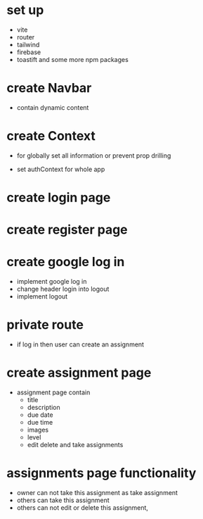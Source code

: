 # set up

- vite
- router
- tailwind
- firebase
- toastift and some more npm packages

# create Navbar

- contain dynamic content

# create Context

- for globally set all information or prevent prop drilling

* set authContext for whole app

# create login page

# create register page

# create google log in

- implement google log in
- change header login into logout
- implement logout

# private route

- if log in then user can create an assignment

# create assignment page

- assignment page contain
  - title
  - description
  - due date
  - due time
  - images
  - level
  - edit delete and take assignments

# assignments page functionality

- owner can not take this assignment as take assignment
- others can take this assignment
- others can not edit or delete this assignment,
